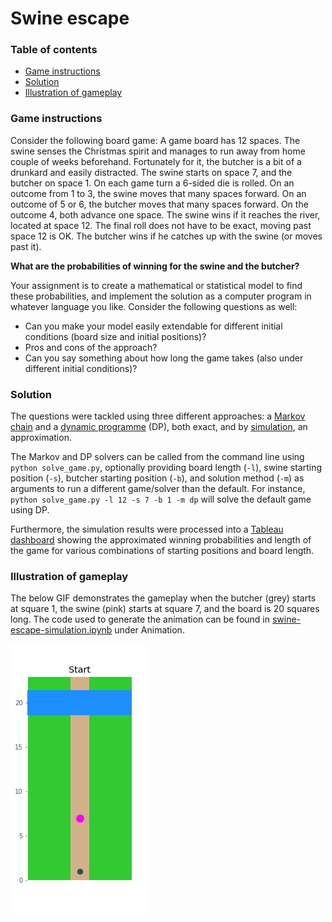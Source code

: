 # Swine escape


### Table of contents
  * [Game instructions](#game-instructions)
  * [Solution](#solution)
  * [Illustration of gameplay](#illustration-of-gameplay)



### Game instructions
Consider the following board game: A game board has 12 spaces. The swine senses the Christmas spirit and manages to run away from home couple of weeks beforehand. Fortunately for it, the butcher is a bit of a drunkard and easily distracted. The swine starts on space 7, and the butcher on space 1. On each game turn a 6-sided die is rolled. On an outcome from 1 to 3, the swine moves that many spaces forward. On an outcome of 5 or 6, the butcher moves that many spaces forward. On the outcome 4, both advance one space. The swine wins if it reaches the river, located at space 12. The final roll does not have to be exact, moving past space 12 is OK. The butcher wins if he catches up with the swine (or moves past it).


**What are the probabilities of winning for the swine and the butcher?**

Your assignment is to create a mathematical or statistical model to find these probabilities, and implement the solution as a computer program in whatever language you like. Consider the following questions as well:

* Can you make your model easily extendable for different initial conditions (board size and initial positions)?
* Pros and cons of the approach?
* Can you say something about how long the game takes (also under different initial conditions)?


### Solution

The questions were tackled using three different approaches: a [Markov chain](../master/markov.ipynb) and a [dynamic programme](../master/dp.ipynb) (DP), both exact, and by [simulation](../master/simulation.ipynb), an approximation. 

The Markov and DP solvers can be called from the command line using ``python solve_game.py``, optionally providing board length (``-l``), swine starting position (``-s``), butcher starting position (``-b``), and solution method (``-m``) as arguments to run a different game/solver than the default. For instance, ``python solve_game.py -l 12 -s 7 -b 1 -m dp`` will solve the default game using DP.

Furthermore, the simulation results were processed into a [Tableau dashboard](https://public.tableau.com/profile/meeke.roet#!/vizhome/Dashboardswineescape/Swineescapedashboard) showing the approximated winning probabilities and length of the game for various combinations of starting positions and board length.




### Illustration of gameplay

The below GIF demonstrates the gameplay when the butcher (grey) starts at square 1, the swine (pink) starts at square 7, and the board is 20 squares long. The code used to generate the animation can be found in [swine-escape-simulation.ipynb](../master/swine-escape-simulation.ipynb) under Animation.

![Output sample](https://github.com/MeekeRoet/swine-escape/blob/master/swine-escape.gif)
